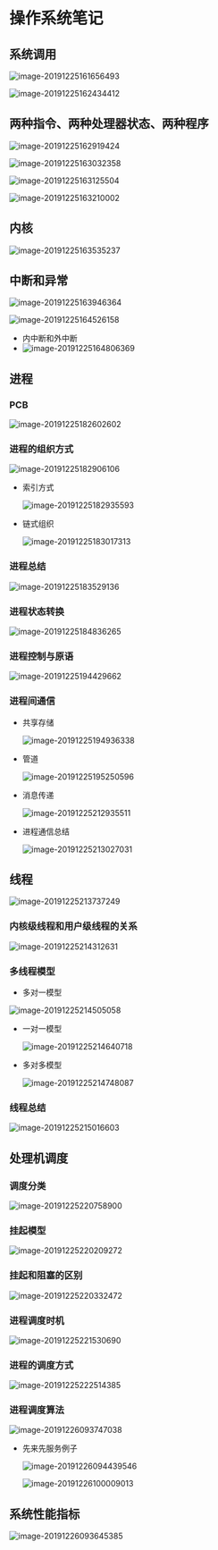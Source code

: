 

# 操作系统笔记

## 系统调用

![image-20191225161656493](/Users/fanding/gitProjects/notes/os/img/image-20191225161656493.png)

![image-20191225162434412](/Users/fanding/gitProjects/notes/os/img/image-20191225162434412.png)

## 两种指令、两种处理器状态、两种程序

![image-20191225162919424](/Users/fanding/gitProjects/notes/os/img/image-20191225162919424.png)

![image-20191225163032358](/Users/fanding/gitProjects/notes/os/img/image-20191225163032358.png)

![image-20191225163125504](/Users/fanding/gitProjects/notes/os/img/image-20191225163125504.png)

![image-20191225163210002](/Users/fanding/gitProjects/notes/os/img/image-20191225163210002.png)

## 内核

![image-20191225163535237](/Users/fanding/gitProjects/notes/os/img/image-20191225163535237.png)

## 中断和异常

![image-20191225163946364](/Users/fanding/gitProjects/notes/os/img/image-20191225163946364.png)

![image-20191225164526158](/Users/fanding/gitProjects/notes/os/img/image-20191225164526158.png)

- 内中断和外中断
- ![image-20191225164806369](/Users/fanding/gitProjects/notes/os/img/image-20191225164806369.png)

## 进程

### PCB

![image-20191225182602602](/Users/fanding/gitProjects/notes/os/img/image-20191225182602602.png)

### 进程的组织方式

![image-20191225182906106](/Users/fanding/gitProjects/notes/os/img/image-20191225182906106.png)

- 索引方式

  ![image-20191225182935593](/Users/fanding/gitProjects/notes/os/img/image-20191225182935593.png)

- 链式组织

  ![image-20191225183017313](/Users/fanding/gitProjects/notes/os/img/image-20191225183017313.png)

### 进程总结

![image-20191225183529136](/Users/fanding/gitProjects/notes/os/img/image-20191225183529136.png)

### 进程状态转换

![image-20191225184836265](/Users/fanding/gitProjects/notes/os/img/image-20191225184836265.png)

### 进程控制与原语

![image-20191225194429662](/Users/fanding/gitProjects/notes/os/img/image-20191225194429662.png)

### 进程间通信

- 共享存储

  ![image-20191225194936338](/Users/fanding/gitProjects/notes/os/img/image-20191225194936338.png)

- 管道

  ![image-20191225195250596](/Users/fanding/gitProjects/notes/os/img/image-20191225195250596.png)

- 消息传递

  ![image-20191225212935511](/Users/fanding/gitProjects/notes/os/img/image-20191225212935511.png) 

- 进程通信总结

  ![image-20191225213027031](/Users/fanding/gitProjects/notes/os/img/image-20191225213027031.png)

## 线程

![image-20191225213737249](/Users/fanding/gitProjects/notes/os/img/image-20191225213737249.png)

### 内核级线程和用户级线程的关系

![image-20191225214312631](/Users/fanding/gitProjects/notes/os/img/image-20191225214312631.png)

### 多线程模型

- 多对一模型

![image-20191225214505058](/Users/fanding/gitProjects/notes/os/img/image-20191225214505058.png)

- 一对一模型

  ![image-20191225214640718](/Users/fanding/gitProjects/notes/os/img/image-20191225214640718.png)

- 多对多模型

  ![image-20191225214748087](/Users/fanding/gitProjects/notes/os/img/image-20191225214748087.png)

### 线程总结

![image-20191225215016603](/Users/fanding/gitProjects/notes/os/img/image-20191225215016603.png)

## 处理机调度

### 调度分类

![image-20191225220758900](/Users/fanding/gitProjects/notes/os/img/image-20191225220758900.png)

### 挂起模型

![image-20191225220209272](/Users/fanding/gitProjects/notes/os/img/image-20191225220209272.png)

### 挂起和阻塞的区别

![image-20191225220332472](/Users/fanding/gitProjects/notes/os/img/image-20191225220332472.png)

### 进程调度时机

![image-20191225221530690](/Users/fanding/gitProjects/notes/os/img/image-20191225221530690.png)

### 进程的调度方式

![image-20191225222514385](/Users/fanding/gitProjects/notes/os/img/image-20191225222514385.png)

### 进程调度算法

![image-20191226093747038](/Users/fanding/gitProjects/notes/os/img/image-20191226093747038.png)

- 先来先服务例子

  

  ![image-20191226094439546](/Users/fanding/gitProjects/notes/os/img/image-20191226094439546.png)

  ![image-20191226100009013](/Users/fanding/gitProjects/notes/os/img/image-20191226100009013.png)

## 系统性能指标

![image-20191226093645385](/Users/fanding/gitProjects/notes/os/img/image-20191226093645385.png)